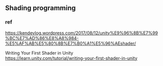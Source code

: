 ## Shading programming




### ref
https://kendevlog.wordpress.com/2017/08/12/unity%E9%96%8B%E7%99%BC%E7%AD%86%E8%A8%984-%E5%AF%AB%E5%80%8B%E7%B0%A1%E5%96%AEshader/

Writing Your First Shader in Unity \
https://learn.unity.com/tutorial/writing-your-first-shader-in-unity
